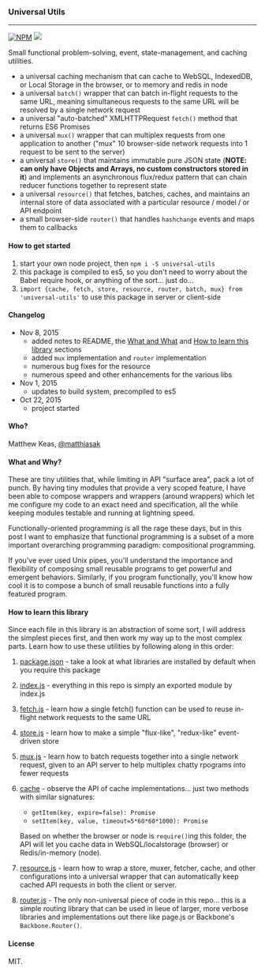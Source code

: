 ### Universal Utils

---

[![NPM](https://nodei.co/npm/universal-utils.png)](https://nodei.co/npm/universal-utils/)
![](https://david-dm.org/matthiasak/universal-utils.svg)

Small functional problem-solving, event, state-management, and caching utilities.

- a universal caching mechanism that can cache to WebSQL, IndexedDB, or Local Storage in the browser, or to memory and redis in node
- a universal `batch()` wrapper that can batch in-flight requests to the same URL, meaning simultaneous requests to the same URL will be resolved by a single network request
- a universal "auto-batched" XMLHTTPRequest `fetch()` method that returns ES6 Promises
- a universal `mux()` wrapper that can multiplex requests from one application to another ("mux" 10 browser-side network requests into 1 request to be sent to the server)
- a universal `store()` that maintains immutable pure JSON state (**NOTE: can only have Objects and Arrays, no custom constructors stored in it**) and implements an asynchronous flux/redux pattern that can chain reducer functions together to represent state
- a universal `resource()` that fetches, batches, caches, and maintains an internal store of data associated with a particular resource / model / or API endpoint
- a small browser-side `router()` that handles `hashchange` events and maps them to callbacks

#### How to get started

1. start your own node project, then `npm i -S universal-utils`
2. this package is compiled to es5, so you don't need to worry about the Babel require hook, or anything of the sort... just do...
3. `import {cache, fetch, store, resource, router, batch, mux} from 'universal-utils'` to use this package in server or client-side

#### Changelog

- Nov 8, 2015
    - added notes to README, the [What and What](#what-and-why) and [How to learn this library](#how-to-learn-this-library) sections
    - added `mux` implementation and `router` implementation
    - numerous bug fixes for the resource
    - numerous speed and other enhancements for the various libs
- Nov 1, 2015
    - updates to build system, precompiled to es5
- Oct 22, 2015
    - project started

#### Who?

Matthew Keas, [@matthiasak](https://twitter.com/@matthiasak)

#### What and Why?

These are tiny utilities that, while limiting in API "surface area", pack a lot of punch. By having tiny modules that provide a very scoped feature, I have been able to compose wrappers and wrappers (around wrappers) which let me configure my code to an exact need and specification, all the while keeping modules testable and running at lightning speed.

Functionally-oriented programming is all the rage these days, but in this post I want to emphasize that functional programming is a subset of a more important overarching programming paradigm: compositional programming.

If you've ever used Unix pipes, you'll understand the importance and flexibility of composing small reusable programs to get powerful and emergent behaviors. Similarly, if you program functionally, you'll know how cool it is to compose a bunch of small reusable functions into a fully featured program.

#### How to learn this library

Since each file in this library is an abstraction of some sort, I will address the simplest pieces first, and then work my way up to the most complex parts. Learn how to use these utilities by following along in this order:

1. [package.json](package.json) - take a look at what libraries are installed by default when you require this package
2. [index.js](src/index.js) - everything in this repo is simply an exported module by index.js
3. [fetch.js](src/fetch.js) - learn how a single fetch() function can be used to reuse in-flight network requests to the same URL
4. [store.js](src/store.js) - learn how to make a simple "flux-like", "redux-like" event-driven store
5. [mux.js](src/mux.js) - learn how to batch requests together into a single network request, given to an API server to help multiplex chatty rpograms into fewer requests
6. [cache](src/cache) - observe the API of cache implementations... just two methods with similar signatures:

    - `getItem(key, expire=false): Promise`
    - `setItem(key, value, timeout=5*60*60*1000): Promise`

    Based on whether the browser or node is `require()`ing this folder, the API will let you cache data in WebSQL/localstorage (browser) or Redis/in-memory (node).

7. [resource.js](src/resource.js) - learn how to wrap a store, muxer, fetcher, cache, and other configurations into a universal wrapper that can automatically keep cached API requests in both the client or server.
8. [router.js](src/router.js) - The only non-universal piece of code in this repo... this is a simple routing library that can be used in lieue of larger, more verbose libraries and implementations out there like page.js or Backbone's `Backbone.Router()`.

#### License

MIT.
